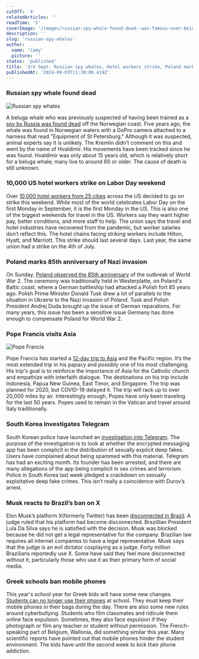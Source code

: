 ```yaml
---
cutOff: '4'
relatedArticles: ''
readTime: '5'
coverImage: '/images/russian-spy-whale-found-dead--was-famous-over-being-suspected-of-being-a-spy--had-some-type-of-harness-a-A0Mj.webp'
description: ''
slug: 'russian-spy-whales'
author:
  name: 'Camy'
  picture: ''
status: 'published'
title: '3rd Sept: Russian spy whales, Hotel workers strike, Poland marks 85'
publishedAt: '2024-09-03T11:30:00.419Z'
---
```


### Russian spy whale found dead 

![Russian spy whales](/images/russian-spy-whale-found-dead--was-famous-over-being-suspected-of-being-a-spy--had-some-type-of-harness-a-kyNj.webp)

A beluga whale who was previously suspected of having been trained as a [spy by Russia was found dead](https://www.bbc.com/news/articles/cje2p3z8nlyo) off the Norwegian coast. Five years ago, the whale was found in Norwegian waters with a GoPro camera attached to a harness that read "Equipment of St Petersburg." Although it was suspected, animal experts say it is unlikely.  The Kremlin didn’t comment on this and went by the name of Hvaldimir.  His movements have been tracked since he was found. Hvaldimir was only about 15 years old, which is relatively short for a beluga whale; many live to around 60 or older.  The cause of death is still unknown. 

### 10,000 US hotel workers strike on Labor Day weekend

Over [10,000 hotel workers from 25 cities](https://edition.cnn.com/2024/09/02/business/hotel-strike/index.html) across the US decided to go on strike this weekend. While most of the world celebrates Labor Day on the first Monday in September, it is the first Monday in the US. This is also one of the biggest weekends for travel in the US. Workers say they want higher pay, better conditions, and more staff to help. The union says the travel and hotel industries have recovered from the pandemic, but worker salaries don’t reflect this. The hotel chains facing striking workers include Hilton, Hyatt, and Marriott. This strike should last several days. Last year, the same union had a strike on the 4th of July. 

### Poland marks 85th anniversary of Nazi invasion

On Sunday, [Poland observed the 85th anniversary](https://www.france24.com/en/europe/20240901-poland-marks-85-years-outbreak-world-war-ii-donald-tusk) of the outbreak of World War 2. The ceremony was traditionally held in Westerplatte, on Poland's Baltic coast, where a German battleship had attacked a Polish fort 85 years ago. Polish Prime Minister Donald Tusk drew a lot of parallels to the situation in Ukraine to the Nazi invasion of Poland. Tusk and Polish President Andrej Duda brought up the issue of German reparations. For many years, this issue has been a sensitive issue Germany has done enough to compensate Poland for World War 2.

### Pope Francis visits Asia 

![Pope Francis](/images/pope-francis-does-an-asia--pacific-trip--one-area-in-the-world-becoming-more-catholic-a-EzNj.webp)

Pope Francis has started a [12-day trip to Asia](https://www.theguardian.com/world/article/2024/sep/01/pope-francis-asia-pacific-tour-indonesia-papua-new-guinea-catholic-church) and the Pacific region. It’s the most extended trip in his papacy and possibly one of his most challenging. His trip's goal is to reinforce the importance of Asia for the Catholic church and empathize with interfaith dialogue. The destinations on his trip include Indonesia, Papua New Guinea, East Timor, and Singapore. The trip was planned for 2020, but COVID-19 delayed it. The trip will rack up to over 20,000 miles by air. Interestingly enough, Popes have only been traveling for the last 50 years. Popes used to remain in the Vatican and travel around Italy traditionally.

### South Korea Investigates Telegram 

South Korean police have launched an [investigation into Telegram](https://www.reuters.com/world/asia-pacific/south-korea-police-launch-probe-into-telegram-over-online-sex-crimes-yonhap-2024-09-02/). The purpose of the investigation is to look at whether the encrypted messaging app has been complicit in the distribution of sexually explicit deep fakes. Users have complained about being spammed with this material. Telegram has had an exciting month. Its founder has been arrested, and there are many allegations of the app being complicit in sex crimes and terrorism. Police in South Korea last week pledged a crackdown on sexually exploitative deep fake crimes. This isn’t really a coincidence with Durov’s arrest.

### Musk reacts to Brazil’s ban on X

Elon Musk’s platform X(formerly Twitter) has been [disconnected in Brazil](https://www.dw.com/en/brazil-supreme-court-upholds-blocking-elon-musks-x/a-70115172). A judge ruled that his platform had become disconnected. Brazillian President Lula Da Silva says he is satisfied with the decision. Musk was blocked because he did not get a legal representative for the company. Brazilian law requires all internet companies to have a legal representative. Musk says that the judge is an evil dictator cosplaying as a judge. Forty million Brazilians reportedly use X. Some have said they feel more disconnected without it, particularly those who use it as their primary form of social media. 

### Greek schools ban mobile phones 

This year's school year for Greek kids will have some new changes. [Students can no longer use their phones](https://www.euronews.com/my-europe/2024/08/31/greece-announces-new-rules-banning-mobile-phones-in-schools-from-september) at school. They must keep their mobile phones in their bags during the day. There are also some new rules around cyberbullying. Students who film classmates and ridicule them online face expulsion. Sometimes, they also face expulsion if they photograph or film any teacher or student without permission. The French-speaking part of Belgium, Wallonia, did something similar this year. Many scientific reports have pointed out that mobile phones hinder the student environment. The kids have until the second week to kick their phone addiction. 